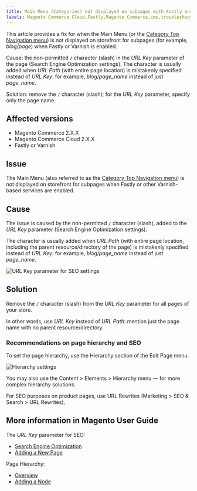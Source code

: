 ```yaml
---
title: Main Menu (Categories) not displayed on subpages with Fastly enabled
labels: Magento Commerce Cloud,Fastly,Magento Commerce,cms,troubleshooting,Varnish,storefront menu
---
```


This article provides a fix for when the Main Menu (or the [Category Top Navigation menu](https://docs.magento.com/m2/ce/user_guide/catalog/navigation-top.html)) is not displayed on storefront for subpages (for example, _blog/page_) when Fastly or Varnish is enabled.

Cause: the non-permitted `` / `` character (slash) in the _URL Key_ parameter of the page (Search Engine Optimization settings). The character is usually added when _URL Path_ (with entire page location) is mistakenly specified instead of _URL Key_: for example, _blog/page\_name_ instead of just _page\_name_.

Solution: remove the `` / `` character (slash); for the _URL Key_ parameter, specify only the page name.

## Affected versions

* Magento Commerce 2.X.X
* Magento Commerce Cloud 2.X.X
* Fastly or Varnish

## Issue

The Main Menu (also referred to as the [Category Top Navigation menu](https://docs.magento.com/m2/ce/user_guide/catalog/navigation-top.html)) is not displayed on storefront for subpages when Fastly or other Varnish-based services are enabled.

## Cause

The issue is caused by the non-permitted `` / `` character (slash), added to the _URL Key_ parameter (Search Engine Optimization settings).

The character is usually added when _URL Path_ (with entire page location, including the parent resource/directory of the page) is mistakenly specified instead of _URL Key_: for example, _blog/page\_name_ instead of just _page\_name_.

![URL Key parameter for SEO settings](https://support.magento.com/hc/article_attachments/115004301374/seo_url_key.png)

## Solution

Remove the `` / `` character (slash) from the _URL Key_ parameter for all pages of your store.

In other words, use _URL Key_ instead of _URL Path_: mention just the page name with no parent resource/directory.

### Recommendations on page hierarchy and SEO

To set the page hierarchy, use the Hierarchy section of the Edit Page menu.

![Hierarchy settings](https://support.magento.com/hc/article_attachments/115004308814/hierarchy_hr.png)

You may also use the Content > Elements > Hierarchy menu — for more complex hierarchy solutions.

For SEO purposes on product pages, use URL Rewrites (Marketing > SEO &amp; Search > URL Rewrites).

## More information in Magento User Guide

The _URL Key_ parameter for SEO:

* [Search Engine Optimization](http://docs.magento.com/m2/ee/user_guide/catalog/categories-search-engine-optimization.html?Highlight=%22url%20key%22)
* [Adding a New Page](http://docs.magento.com/m2/ee/user_guide/cms/page-add.html)

Page Hierarchy:

* [Overview](http://docs.magento.com/m2/ee/user_guide/cms/page-hierarchy.html?Highlight=hierarchy)
* [Adding a Node](http://docs.magento.com/m2/ee/user_guide/cms/page-hierarchy-node-add.html?Highlight=hierarchy)